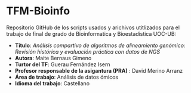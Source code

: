 # TFM-Bioinfo
Repositorio GitHub de los scripts usados y arichivos utitlizados para el trabajo de final de grado de Bioinformatica y Bioestadistica UOC-UB: 

* **Titulo**: *Análisis compartivo de algoritmos de alineamiento genómico: Revisión histórica y evaluación práctica con datos de NGS*
* **Autora**: Maite Bernaus Gimeno
* **Turtor del TF**: Guerau Fernández Isern
* **Profesor responsable de la asigantura (PRA)** : David Merino Arranz
* **Área de trabajo**: Análisis de datos ómicos
* **Idioma del trabajo**: Castellano
